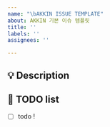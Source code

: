 ```yaml
---
name: "\bAKKIN ISSUE TEMPLATE"
about: AKKIN 기본 이슈 템플릿
title: ''
labels: ''
assignees: ''

---
```


## 💡 Description
<!-- 이슈에 대한 내용을 설명해주세요. -->

## 📝  TODO list
<!-- 해야 할 일들을 적어주세요. -->
- [ ] todo !
